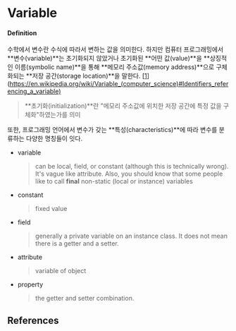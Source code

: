 # Variable

#### Definition

수학에서 변수란 수식에 따라서 변하는 값을 의미한다. 하지만 컴퓨터 프로그래밍에서 **변수(variable)**는 초기화되지 않았거나 초기화된 **어떤 값(value)**을 **상징적인 이름(symbolic name)**을 통해 **메모리 주소값(memory address)**으로 구체화되는 **저장 공간(storage location)**을 말한다. [[1]](https://en.wikipedia.org/wiki/Variable_(computer_science)#Identifiers_referencing_a_variable)

> **초기화(initialization)**란 "메모리 주소값에 위치한 저장 공간에 특정 값을 구체화"하였는가를 의미

또한, 프로그래밍 언어에서 변수가 갖는 **특성(characteristics)**에 따라 변수를 분류하는 다양한 명칭들이 잇다.

- variable

  > can be local, field, or constant (although this is technically wrong). It's vague like attribute. Also, you should know that some people like to call **final** non-static (local or instance) variables

- constant

  > fixed value

- field

  >  generally a private variable on an instance class. It does not mean there is a getter and a setter.

- attribute

  > variable of object

- property

  >  the getter and setter combination.



## References

[1]: https://en.wikipedia.org/wiki/Variable_(computer_science)#Identifiers_referencing_a_variable
[1]: https://www.geeksforgeeks.org/what-is-the-difference-between-field-variable-attribute-and-property-in-java/
[2]: https://stackoverflow.com/questions/10115588/what-is-the-difference-between-field-variable-attribute-and-property-in-java



